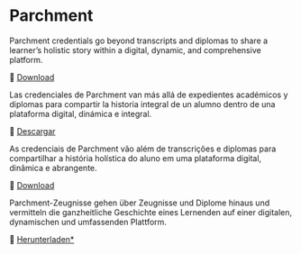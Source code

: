 # Parchment

<div class="lang EN">

Parchment credentials go beyond transcripts and diplomas to share a learner’s holistic story within a digital, dynamic, and comprehensive platform.

💾 [Download](/#/parchment/dl)

</div>
<div class="lang ES_LA">

Las credenciales de Parchment van más allá de expedientes académicos y diplomas para compartir la historia integral de un alumno dentro de una plataforma digital, dinámica e integral.

💾 [Descargar](/#/es-la/parchment/dl/es) 

</div>
<div class="lang PT_BR">

As credenciais de Parchment vão além de transcrições e diplomas para compartilhar a história holística do aluno em uma plataforma digital, dinâmica e abrangente.

💾 [Download](/#/pt-br/parchment/dl/pt)

</div>
<div class="lang DE">

Parchment-Zeugnisse gehen über Zeugnisse und Diplome hinaus und vermitteln die ganzheitliche Geschichte eines Lernenden auf einer digitalen, dynamischen und umfassenden Plattform.

💾 [Herunterladen*](/#/parchment/dl/de)

</div>
